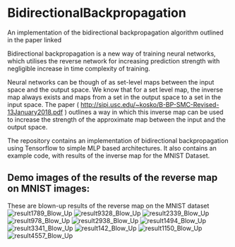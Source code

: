 # BidirectionalBackpropagation
An implementation of the bidirectional backpropagation algorithm outlined in the paper linked

Bidirectional backpropagation is a new way of training neural networks, which utilises the reverse network for increasing prediction strength with negligible increase in time complexity of training. 

Neural networks can be though of as set-level maps between the input space and the output space. We know that for a set level map, the inverse map always exists and maps from a set in the output space to a set in the input space. The paper ( http://sipi.usc.edu/~kosko/B-BP-SMC-Revised-13January2018.pdf ) outlines a way in which this inverse map can be used to increase the strength of the approximate map between the input and the output space.

The repository contains an implementation of bidirectional backpropagation using Tensorflow to simple MLP based architectures. It also contains an example code, with results of the inverse map for the MNIST Dataset.

## Demo images of the results of the reverse map on MNIST images:

These are blown-up results of the reverse map on the MNIST dataset
![result1789_Blow_Up](https://user-images.githubusercontent.com/28982129/57818908-e2e55680-773a-11e9-8a16-35076baf4f5b.png)
![result9328_Blow_Up](https://user-images.githubusercontent.com/28982129/57818945-07d9c980-773b-11e9-925d-1c120ce7571c.png)
![result2339_Blow_Up](https://user-images.githubusercontent.com/28982129/57818951-0b6d5080-773b-11e9-917a-4841e5d0e4eb.png)
![result978_Blow_Up](https://user-images.githubusercontent.com/28982129/57818953-0e684100-773b-11e9-994c-a98fac88a973.png)
![result2938_Blow_Up](https://user-images.githubusercontent.com/28982129/57818958-11633180-773b-11e9-86e9-4eb1fe8bf5f7.png)
![result1494_Blow_Up](https://user-images.githubusercontent.com/28982129/57818961-16c07c00-773b-11e9-90bc-77cc2d7355a1.png)
![result3341_Blow_Up](https://user-images.githubusercontent.com/28982129/57818968-1e802080-773b-11e9-8f77-b048713f52a9.png)
![result142_Blow_Up](https://user-images.githubusercontent.com/28982129/57818974-22ac3e00-773b-11e9-9877-4ad326449db0.png)
![result1150_Blow_Up](https://user-images.githubusercontent.com/28982129/57818975-25a72e80-773b-11e9-9119-26f1bf0566bd.png)
![result4557_Blow_Up](https://user-images.githubusercontent.com/28982129/57818979-2b047900-773b-11e9-9180-dec543e54fb8.png)

